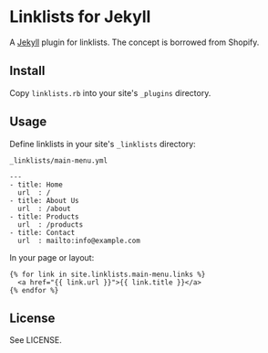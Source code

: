 # Linklists for Jekyll

A [Jekyll](http://jekyllrb.com/) plugin for linklists. The concept is borrowed from Shopify.

## Install

Copy `linklists.rb` into your site's `_plugins` directory.

## Usage

Define linklists in your site's `_linklists` directory:

`_linklists/main-menu.yml`

    ---
    - title: Home
      url  : /
    - title: About Us
      url  : /about
    - title: Products
      url  : /products
    - title: Contact
      url  : mailto:info@example.com

In your page or layout:

    {% for link in site.linklists.main-menu.links %}
      <a href="{{ link.url }}">{{ link.title }}</a>
    {% endfor %}

## License

See LICENSE.